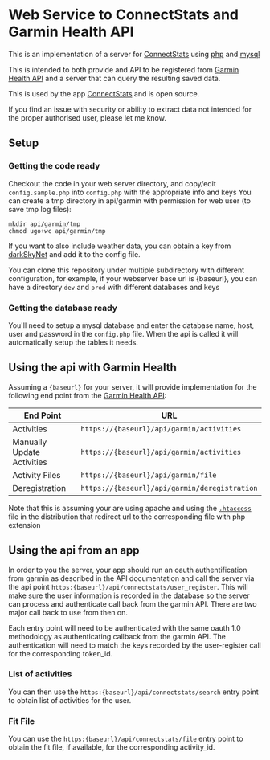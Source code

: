 # Web Service to ConnectStats and Garmin Health API


This is an implementation of a server for [ConnectStats](https://github.com/roznet/connectstats) using [php](https://www.php.net) and [mysql](https://www.mysql.com)

This is intended to both provide and API to be registered from [Garmin Health API](https://developer.garmin.com/health-api/overview/) and a server that can query the resulting saved data.

This is used by the app [ConnectStats](https://github.com/roznet/connectstats) and is open source.

If you find an issue with security or ability to extract data not intended for the proper authorised user, please let me know.

## Setup

### Getting the code ready

Checkout the code in your web server directory, and copy/edit `config.sample.php` into `config.php` with the appropriate info and keys
You can create a tmp directory in api/garmin with permission for web user (to save tmp log files):

```
mkdir api/garmin/tmp
chmod ugo+wc api/garmin/tmp
```

If you want to also include weather data, you can obtain a key from [darkSkyNet](https://darksky.net/dev) and add it to the config file.

You can clone this repository under multiple subdirectory with different configuration, for example, if your webserver base url is {baseurl}, you can have a directory `dev` and `prod` with different databases and keys

### Getting the database ready

You'll need to setup a mysql database and enter the database name, host, user and password in the `config.php` file. When the api is called it will automatically setup the tables it needs.

## Using the api with Garmin Health

Assuming a `{baseurl}` for your server, it will provide implementation for the following end point from the [Garmin Health API](https://developer.garmin.com/health-api/overview/):

| End Point                  | URL                                           | 
|----------------------------|-----------------------------------------------|
| Activities                 | `https://{baseurl}/api/garmin/activities`     |
| Manually Update Activities | `https://{baseurl}/api/garmin/activities`     |
| Activity Files             | `https://{baseurl}/api/garmin/file`           |
| Deregistration             | `https://{baseurl}/api/garmin/deregistration` |

Note that this is assuming your are using apache and using the [`.htaccess`](https://github.com/roznet/connectstats_server/blob/master/.htaccess) file in the distribution that redirect url to the corresponding file with php extension


## Using the api from an app

In order to you the server, your app should run an oauth authentification from garmin as described in the API documentation and call the server via the api point `https:{baseurl}/api/connectstats/user_register`. This will make sure the user information is recorded in the database so the server can process and authenticate call back from the garmin API. There are two major call back to use from then on.

Each entry point will need to be authenticated with the same oauth 1.0 methodology as authenticating callback from the garmin API. The authentication will need to match the keys recorded by the user-register call for the corresponding token_id.

### List of activities 

You can then use the `https:{baseurl}/api/connectstats/search` entry point to obtain list of activities for the user. 

### Fit File

You can use the `https:{baseurl}/api/connectstats/file` entry point to obtain the fit file, if available, for the corresponding activity_id.

